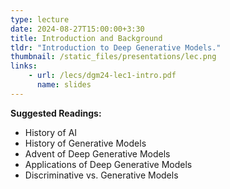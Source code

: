 ```yaml
---
type: lecture
date: 2024-08-27T15:00:00+3:30
title: Introduction and Background 
tldr: "Introduction to Deep Generative Models."
thumbnail: /static_files/presentations/lec.png
links: 
    - url: /lecs/dgm24-lec1-intro.pdf
      name: slides
---
```

**Suggested Readings:**
- History of AI
- History of Generative Models
- Advent of Deep Generative Models
- Applications of Deep Generative Models
- Discriminative vs. Generative Models
